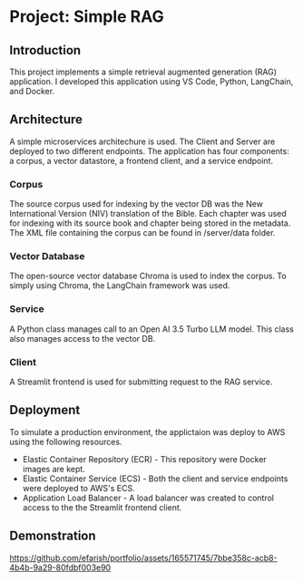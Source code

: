 # Project:  Simple RAG

## Introduction

This project implements a simple retrieval augmented generation (RAG) application. I developed this application using VS Code, Python, LangChain, and Docker. 

## Architecture

A simple microservices architechure is used. The Client and Server are deployed to two different endpoints. The application has four components: a corpus, a vector datastore, a frontend client, and a service endpoint. 

### Corpus

The source corpus used for indexing by the vector DB was the New International Version (NIV) translation of the Bible. Each chapter was used for indexing with its source book and chapter being stored in the metadata. The XML file containing the corpus can be found in /server/data folder.

### Vector Database

The open-source vector database Chroma is used to index the corpus. To simply using Chroma, the LangChain framework was used.

### Service

A Python class manages call to an Open AI 3.5 Turbo LLM model. This class also manages access to the vector DB. 

### Client

A Streamlit frontend is used for submitting request to the RAG service. 

## Deployment

To simulate a production environment, the applictaion was deploy to AWS using the following resources. 

- Elastic Container Repository (ECR) - This repository were Docker images are kept.
- Elastic Container Service (ECS) - Both the client and service endpoints were deployed to AWS's ECS.
- Application Load Balancer - A load balancer was created to control access to the the Streamlit frontend client.   

## Demonstration

https://github.com/efarish/portfolio/assets/165571745/7bbe358c-acb8-4b4b-9a29-80fdbf003e90





